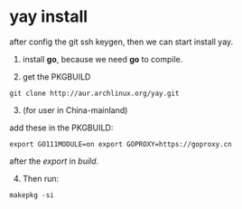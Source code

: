 # yay install

after config the git ssh keygen, then we can start install yay.

1. install **go**, because we need **go** to compile.

2. get the PKGBUILD

`git clone http://aur.archlinux.org/yay.git`

3. (for user in China-mainland)

add these in the PKGBUILD:

`export GO111MODULE=on
export GOPROXY=https://goproxy.cn
`

after the *export* in *build*.

4. Then run:

`makepkg -si`



